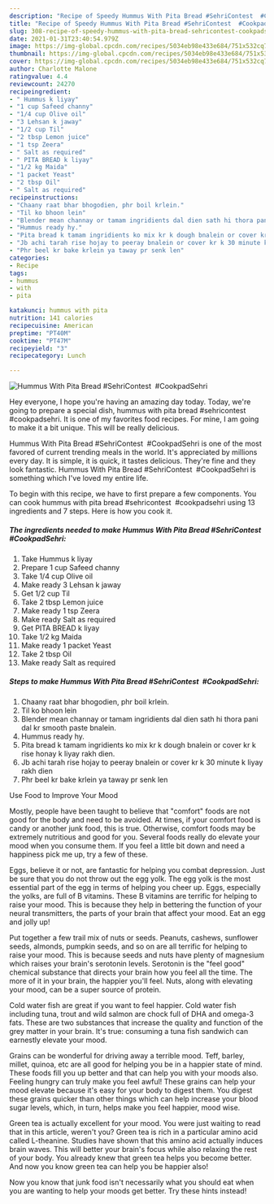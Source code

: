 ```yaml
---
description: "Recipe of Speedy Hummus With Pita Bread #SehriContest  #CookpadSehri"
title: "Recipe of Speedy Hummus With Pita Bread #SehriContest  #CookpadSehri"
slug: 308-recipe-of-speedy-hummus-with-pita-bread-sehricontest-cookpadsehri
date: 2021-01-31T23:40:54.979Z
image: https://img-global.cpcdn.com/recipes/5034eb98e433e684/751x532cq70/hummus-with-pita-bread-sehricontest-cookpadsehri-recipe-main-photo.jpg
thumbnail: https://img-global.cpcdn.com/recipes/5034eb98e433e684/751x532cq70/hummus-with-pita-bread-sehricontest-cookpadsehri-recipe-main-photo.jpg
cover: https://img-global.cpcdn.com/recipes/5034eb98e433e684/751x532cq70/hummus-with-pita-bread-sehricontest-cookpadsehri-recipe-main-photo.jpg
author: Charlotte Malone
ratingvalue: 4.4
reviewcount: 24270
recipeingredient:
- " Hummus k liyay"
- "1 cup Safeed channy"
- "1/4 cup Olive oil"
- "3 Lehsan k jaway"
- "1/2 cup Til"
- "2 tbsp Lemon juice"
- "1 tsp Zeera"
- " Salt as required"
- " PITA BREAD k liyay"
- "1/2 kg Maida"
- "1 packet Yeast"
- "2 tbsp Oil"
- " Salt as required"
recipeinstructions:
- "Chaany raat bhar bhogodien, phr boil krlein."
- "Til ko bhoon lein"
- "Blender mean channay or tamam ingridients dal dien sath hi thora pani dal kr smooth paste bnalein."
- "Hummus ready hy."
- "Pita bread k tamam ingridients ko mix kr k dough bnalein or cover kr k rise honay k liyay rakh dien."
- "Jb achi tarah rise hojay to peeray bnalein or cover kr k 30 minute k liyay rakh dien"
- "Phr beel kr bake krlein ya taway pr senk len"
categories:
- Recipe
tags:
- hummus
- with
- pita

katakunci: hummus with pita 
nutrition: 141 calories
recipecuisine: American
preptime: "PT40M"
cooktime: "PT47M"
recipeyield: "3"
recipecategory: Lunch

---
```



![Hummus With Pita Bread #SehriContest  #CookpadSehri](https://img-global.cpcdn.com/recipes/5034eb98e433e684/751x532cq70/hummus-with-pita-bread-sehricontest-cookpadsehri-recipe-main-photo.jpg)

Hey everyone, I hope you're having an amazing day today. Today, we're going to prepare a special dish, hummus with pita bread #sehricontest  #cookpadsehri. It is one of my favorites food recipes. For mine, I am going to make it a bit unique. This will be really delicious.

Hummus With Pita Bread #SehriContest  #CookpadSehri is one of the most favored of current trending meals in the world. It's appreciated by millions every day. It is simple, it is quick, it tastes delicious. They're fine and they look fantastic. Hummus With Pita Bread #SehriContest  #CookpadSehri is something which I've loved my entire life.




To begin with this recipe, we have to first prepare a few components. You can cook hummus with pita bread #sehricontest  #cookpadsehri using 13 ingredients and 7 steps. Here is how you cook it.

<!--inarticleads1-->

##### The ingredients needed to make Hummus With Pita Bread #SehriContest  #CookpadSehri:

1. Take  Hummus k liyay
1. Prepare 1 cup Safeed channy
1. Take 1/4 cup Olive oil
1. Make ready 3 Lehsan k jaway
1. Get 1/2 cup Til
1. Take 2 tbsp Lemon juice
1. Make ready 1 tsp Zeera
1. Make ready  Salt as required
1. Get  PITA BREAD k liyay
1. Take 1/2 kg Maida
1. Make ready 1 packet Yeast
1. Take 2 tbsp Oil
1. Make ready  Salt as required




<!--inarticleads2-->

##### Steps to make Hummus With Pita Bread #SehriContest  #CookpadSehri:

1. Chaany raat bhar bhogodien, phr boil krlein.
1. Til ko bhoon lein
1. Blender mean channay or tamam ingridients dal dien sath hi thora pani dal kr smooth paste bnalein.
1. Hummus ready hy.
1. Pita bread k tamam ingridients ko mix kr k dough bnalein or cover kr k rise honay k liyay rakh dien.
1. Jb achi tarah rise hojay to peeray bnalein or cover kr k 30 minute k liyay rakh dien
1. Phr beel kr bake krlein ya taway pr senk len




Use Food to Improve Your Mood


Mostly, people have been taught to believe that "comfort" foods are not good for the body and need to be avoided. At times, if your comfort food is candy or another junk food, this is true. Otherwise, comfort foods may be extremely nutritious and good for you. Several foods really do elevate your mood when you consume them. If you feel a little bit down and need a happiness pick me up, try a few of these.

Eggs, believe it or not, are fantastic for helping you combat depression. Just be sure that you do not throw out the egg yolk. The egg yolk is the most essential part of the egg in terms of helping you cheer up. Eggs, especially the yolks, are full of B vitamins. These B vitamins are terrific for helping to raise your mood. This is because they help in bettering the function of your neural transmitters, the parts of your brain that affect your mood. Eat an egg and jolly up!

Put together a few trail mix of nuts or seeds. Peanuts, cashews, sunflower seeds, almonds, pumpkin seeds, and so on are all terrific for helping to raise your mood. This is because seeds and nuts have plenty of magnesium which raises your brain's serotonin levels. Serotonin is the "feel good" chemical substance that directs your brain how you feel all the time. The more of it in your brain, the happier you'll feel. Nuts, along with elevating your mood, can be a super source of protein.

Cold water fish are great if you want to feel happier. Cold water fish including tuna, trout and wild salmon are chock full of DHA and omega-3 fats. These are two substances that increase the quality and function of the grey matter in your brain. It's true: consuming a tuna fish sandwich can earnestly elevate your mood. 

Grains can be wonderful for driving away a terrible mood. Teff, barley, millet, quinoa, etc are all good for helping you be in a happier state of mind. These foods fill you up better and that can help you with your moods also. Feeling hungry can truly make you feel awful! These grains can help your mood elevate because it's easy for your body to digest them. You digest these grains quicker than other things which can help increase your blood sugar levels, which, in turn, helps make you feel happier, mood wise.

Green tea is actually excellent for your mood. You were just waiting to read that in this article, weren't you? Green tea is rich in a particular amino acid called L-theanine. Studies have shown that this amino acid actually induces brain waves. This will better your brain's focus while also relaxing the rest of your body. You already knew that green tea helps you become better. And now you know green tea can help you be happier also!

Now you know that junk food isn't necessarily what you should eat when you are wanting to help your moods get better. Try  these hints  instead!

